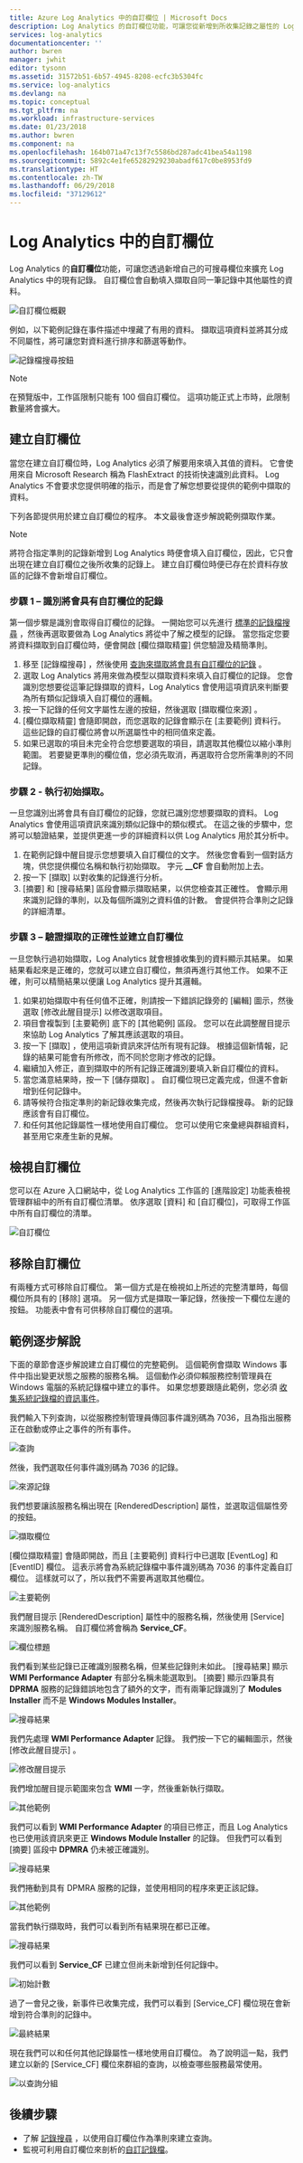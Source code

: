 ```yaml
---
title: Azure Log Analytics 中的自訂欄位 | Microsoft Docs
description: Log Analytics 的自訂欄位功能，可讓您從新增到所收集記錄之屬性的 Log Analytics 記錄建立自己的可搜尋欄位。  本文說明用來建立自訂欄位的程序，並透過範例事件提供詳細的逐步解說。
services: log-analytics
documentationcenter: ''
author: bwren
manager: jwhit
editor: tysonn
ms.assetid: 31572b51-6b57-4945-8208-ecfc3b5304fc
ms.service: log-analytics
ms.devlang: na
ms.topic: conceptual
ms.tgt_pltfrm: na
ms.workload: infrastructure-services
ms.date: 01/23/2018
ms.author: bwren
ms.component: na
ms.openlocfilehash: 164b071a47c13f7c5586bd287adc41bea54a1198
ms.sourcegitcommit: 5892c4e1fe65282929230abadf617c0be8953fd9
ms.translationtype: HT
ms.contentlocale: zh-TW
ms.lasthandoff: 06/29/2018
ms.locfileid: "37129612"
---
```

# <a name="custom-fields-in-log-analytics"></a>Log Analytics 中的自訂欄位
Log Analytics 的**自訂欄位**功能，可讓您透過新增自己的可搜尋欄位來擴充 Log Analytics 中的現有記錄。  自訂欄位會自動填入擷取自同一筆記錄中其他屬性的資料。

![自訂欄位概觀](media/log-analytics-custom-fields/overview.png)

例如，以下範例記錄在事件描述中埋藏了有用的資料。  擷取這項資料並將其分成不同屬性，將可讓您對資料進行排序和篩選等動作。

![記錄檔搜尋按鈕](media/log-analytics-custom-fields/sample-extract.png)

> [!NOTE]
> 在預覽版中，工作區限制只能有 100 個自訂欄位。  這項功能正式上市時，此限制數量將會擴大。
> 
> 

## <a name="creating-a-custom-field"></a>建立自訂欄位
當您在建立自訂欄位時，Log Analytics 必須了解要用來填入其值的資料。  它會使用來自 Microsoft Research 稱為 FlashExtract 的技術快速識別此資料。  Log Analytics 不會要求您提供明確的指示，而是會了解您想要從提供的範例中擷取的資料。

下列各節提供用於建立自訂欄位的程序。  本文最後會逐步解說範例擷取作業。

> [!NOTE]
> 將符合指定準則的記錄新增到 Log Analytics 時便會填入自訂欄位，因此，它只會出現在建立自訂欄位之後所收集的記錄上。  建立自訂欄位時便已存在於資料存放區的記錄不會新增自訂欄位。
> 

### <a name="step-1--identify-records-that-will-have-the-custom-field"></a>步驟 1 – 識別將會具有自訂欄位的記錄
第一個步驟是識別會取得自訂欄位的記錄。  一開始您可以先進行 [標準的記錄檔搜尋](log-analytics-log-searches.md) ，然後再選取要做為 Log Analytics 將從中了解之模型的記錄。  當您指定您要將資料擷取到自訂欄位時，便會開啟 [欄位擷取精靈]  供您驗證及精簡準則。

1. 移至 [記錄檔搜尋]  ，然後使用 [查詢來擷取將會具有自訂欄位的記錄](log-analytics-log-searches.md) 。
2. 選取 Log Analytics 將用來做為模型以擷取資料來填入自訂欄位的記錄。  您會識別您想要從這筆記錄擷取的資料，Log Analytics 會使用這項資訊來判斷要為所有類似記錄填入自訂欄位的邏輯。
3. 按一下記錄的任何文字屬性左邊的按鈕，然後選取 [擷取欄位來源] 。
4. [欄位擷取精靈] 會隨即開啟，而您選取的記錄會顯示在 [主要範例] 資料行。  這些記錄的自訂欄位將會以所選屬性中的相同值來定義。  
5. 如果已選取的項目未完全符合您想要選取的項目，請選取其他欄位以縮小準則範圍。  若要變更準則的欄位值，您必須先取消，再選取符合您所需準則的不同記錄。

### <a name="step-2---perform-initial-extract"></a>步驟 2 - 執行初始擷取。
一旦您識別出將會具有自訂欄位的記錄，您就已識別您想要擷取的資料。  Log Analytics 會使用這項資訊來識別類似記錄中的類似模式。  在這之後的步驟中，您將可以驗證結果，並提供更進一步的詳細資料以供 Log Analytics 用於其分析中。

1. 在範例記錄中醒目提示您想要填入自訂欄位的文字。  然後您會看到一個對話方塊，供您提供欄位名稱和執行初始擷取。  字元 **\__CF** 會自動附加上去。
2. 按一下 [擷取]  以對收集的記錄進行分析。  
3. [摘要] 和 [搜尋結果] 區段會顯示擷取結果，以供您檢查其正確性。   會顯示用來識別記錄的準則，以及每個所識別之資料值的計數。   會提供符合準則之記錄的詳細清單。

### <a name="step-3--verify-accuracy-of-the-extract-and-create-custom-field"></a>步驟 3 – 驗證擷取的正確性並建立自訂欄位
一旦您執行過初始擷取，Log Analytics 就會根據收集到的資料顯示其結果。  如果結果看起來是正確的，您就可以建立自訂欄位，無須再進行其他工作。  如果不正確，則可以精簡結果以便讓 Log Analytics 提升其邏輯。

1. 如果初始擷取中有任何值不正確，則請按一下錯誤記錄旁的 [編輯] 圖示，然後選取 [修改此醒目提示] 以修改選取項目。
2. 項目會複製到 [主要範例] 底下的 [其他範例] 區段。  您可以在此調整醒目提示來協助 Log Analytics 了解其應該選取的項目。
3. 按一下 [擷取]  ，使用這項新資訊來評估所有現有記錄。  根據這個新情報，記錄的結果可能會有所修改，而不同於您剛才修改的記錄。
4. 繼續加入修正，直到擷取中的所有記錄正確識別要填入新自訂欄位的資料。
5. 當您滿意結果時，按一下 [儲存擷取]  。  自訂欄位現已定義完成，但還不會新增到任何記錄中。
6. 請等候符合指定準則的新記錄收集完成，然後再次執行記錄檔搜尋。 新的記錄應該會有自訂欄位。
7. 和任何其他記錄屬性一樣地使用自訂欄位。  您可以使用它來彙總與群組資料，甚至用它來產生新的見解。

## <a name="viewing-custom-fields"></a>檢視自訂欄位
您可以在 Azure 入口網站中，從 Log Analytics 工作區的 [進階設定] 功能表檢視管理群組中的所有自訂欄位清單。  依序選取 [資料] 和 [自訂欄位]，可取得工作區中所有自訂欄位的清單。  

![自訂欄位](media/log-analytics-custom-fields/list.png)

## <a name="removing-a-custom-field"></a>移除自訂欄位
有兩種方式可移除自訂欄位。  第一個方式是在檢視如上所述的完整清單時，每個欄位所具有的 [移除]  選項。  另一個方式是擷取一筆記錄，然後按一下欄位左邊的按鈕。  功能表中會有可供移除自訂欄位的選項。

## <a name="sample-walkthrough"></a>範例逐步解說
下面的章節會逐步解說建立自訂欄位的完整範例。  這個範例會擷取 Windows 事件中指出變更狀態之服務的服務名稱。  這個動作必須仰賴服務控制管理員在 Windows 電腦的系統記錄檔中建立的事件。  如果您想要跟隨此範例，您必須 [收集系統記錄檔的資訊事件](log-analytics-data-sources-windows-events.md)。

我們輸入下列查詢，以從服務控制管理員傳回事件識別碼為 7036，且為指出服務正在啟動或停止之事件的所有事件。

![查詢](media/log-analytics-custom-fields/query.png)

然後，我們選取任何事件識別碼為 7036 的記錄。

![來源記錄](media/log-analytics-custom-fields/source-record.png)

我們想要讓該服務名稱出現在 [RenderedDescription]  屬性，並選取這個屬性旁的按鈕。

![擷取欄位](media/log-analytics-custom-fields/extract-fields.png)

[欄位擷取精靈] 會隨即開啟，而且 [主要範例] 資料行中已選取 [EventLog] 和 [EventID] 欄位。  這表示將會為系統記錄檔中事件識別碼為 7036 的事件定義自訂欄位。  這樣就可以了，所以我們不需要再選取其他欄位。

![主要範例](media/log-analytics-custom-fields/main-example.png)

我們醒目提示 [RenderedDescription] 屬性中的服務名稱，然後使用 [Service] 來識別服務名稱。  自訂欄位將會稱為 **Service_CF**。

![欄位標題](media/log-analytics-custom-fields/field-title.png)

我們看到某些記錄已正確識別服務名稱，但某些記錄則未如此。   [搜尋結果] 顯示 **WMI Performance Adapter** 有部分名稱未能選取到。  [摘要] 顯示四筆具有 **DPRMA** 服務的記錄錯誤地包含了額外的文字，而有兩筆記錄識別了 **Modules Installer** 而不是 **Windows Modules Installer**。  

![搜尋結果](media/log-analytics-custom-fields/search-results-01.png)

我們先處理 **WMI Performance Adapter** 記錄。  我們按一下它的編輯圖示，然後 [修改此醒目提示] 。  

![修改醒目提示](media/log-analytics-custom-fields/modify-highlight.png)

我們增加醒目提示範圍來包含 **WMI** 一字，然後重新執行擷取。  

![其他範例](media/log-analytics-custom-fields/additional-example-01.png)

我們可以看到 **WMI Performance Adapter** 的項目已修正，而且 Log Analytics 也已使用該資訊來更正 **Windows Module Installer** 的記錄。  但我們可以看到 [摘要] 區段中 **DPMRA** 仍未被正確識別。

![搜尋結果](media/log-analytics-custom-fields/search-results-02.png)

我們捲動到具有 DPMRA 服務的記錄，並使用相同的程序來更正該記錄。

![其他範例](media/log-analytics-custom-fields/additional-example-02.png)

 當我們執行擷取時，我們可以看到所有結果現在都已正確。

![搜尋結果](media/log-analytics-custom-fields/search-results-03.png)

我們可以看到 **Service_CF** 已建立但尚未新增到任何記錄中。

![初始計數](media/log-analytics-custom-fields/initial-count.png)

過了一會兒之後，新事件已收集完成，我們可以看到 [Service_CF] 欄位現在會新增到符合準則的記錄中。

![最終結果](media/log-analytics-custom-fields/final-results.png)

現在我們可以和任何其他記錄屬性一樣地使用自訂欄位。  為了說明這一點，我們建立以新的 [Service_CF] 欄位來群組的查詢，以檢查哪些服務最常使用。

![以查詢分組](media/log-analytics-custom-fields/query-group.png)

## <a name="next-steps"></a>後續步驟
* 了解 [記錄搜尋](log-analytics-log-searches.md) ，以使用自訂欄位作為準則來建立查詢。
* 監視可利用自訂欄位來剖析的[自訂記錄檔](log-analytics-data-sources-custom-logs.md)。


